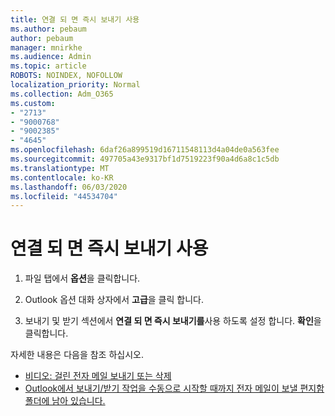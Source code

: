 ```yaml
---
title: 연결 되 면 즉시 보내기 사용
ms.author: pebaum
author: pebaum
manager: mnirkhe
ms.audience: Admin
ms.topic: article
ROBOTS: NOINDEX, NOFOLLOW
localization_priority: Normal
ms.collection: Adm_O365
ms.custom:
- "2713"
- "9000768"
- "9002385"
- "4645"
ms.openlocfilehash: 6daf26a899519d16711548113d4a04de0a563fee
ms.sourcegitcommit: 497705a43e9317bf1d7519223f90a4d6a8c1c5db
ms.translationtype: MT
ms.contentlocale: ko-KR
ms.lasthandoff: 06/03/2020
ms.locfileid: "44534704"
---
```

# <a name="enable-send-immediately-when-connected"></a>연결 되 면 즉시 보내기 사용
 
1. 파일 탭에서 **옵션**을 클릭합니다.

2. Outlook 옵션 대화 상자에서 **고급**을 클릭 합니다.

3. 보내기 및 받기 섹션에서 **연결 되 면 즉시 보내기를**사용 하도록 설정 합니다. **확인**을 클릭합니다.

자세한 내용은 다음을 참조 하십시오.
- [비디오: 걸린 전자 메일 보내기 또는 삭제](https://support.office.com/article/Video-Send-or-delete-an-email-stuck-in-your-outbox-26d5d34a-4e5f-444a-a9e8-44db04a94dec) 
- [Outlook에서 보내기/받기 작업을 수동으로 시작할 때까지 전자 메일이 보낼 편지함 폴더에 남아 있습니다.](https://support.microsoft.com/help/2797572/email-stays-in-the-outbox-folder-until-you-manually-initiate-a-send-re)
